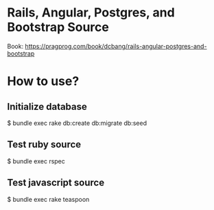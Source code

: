 Rails, Angular, Postgres, and Bootstrap Source
==============================================

Book: https://pragprog.com/book/dcbang/rails-angular-postgres-and-bootstrap

# How to use?

## Initialize database
$ bundle exec rake db:create db:migrate db:seed
## Test ruby source
$ bundle exec rspec
## Test javascript source
$ bundle exec rake teaspoon
